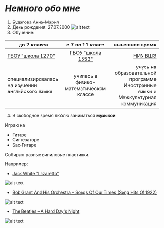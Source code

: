 # *Немного обо мне*

1. Будагова Анна-Мария
2. День рождения: 27.07.2000
![alt text](https://www.iaspaper.net/wp-content/uploads/2017/11/Birthday-Rhymes-1.jpg)
3. Обучение:

| до 7 класса       | с 7 по 11  класс        |нынешнее время|
| ------------- |:-------------:| -----:|
| [ГБОУ "школа 1270"](http://sch1270c.mskobr.ru)| [ГБОУ  "школа 1553"](http://1553.ru) | [НИУ ВШЭ](https://www.hse.ru)
| специализировалась на изучении английского языка   | училась в физико-математическом классе   |  учусь на образовательной программе Иностранные языки и Межкультурная коммуникация|

4. В свободное время люблю заниматься  **музыкой**

Играю на 
* Гитаре
* Синтезаторе
* Бас-Гитаре

Собираю разные виниловые пластинки.

Например:
*  [Jack White "Lazaretto"](https://ru.wikipedia.org/wiki/Lazaretto)

![alt text](https://upload.wikimedia.org/wikipedia/en/2/26/Jack_White_-_Lazaretto.jpg)
* [Bob Grant And His Orchestra ‎– Songs Of Our Times (Song Hits Of 1922)](https://www.discogs.com/Bob-Grant-And-His-Orchestra-Songs-Of-Our-Times-Song-Hits-Of-1922/release/9183234)

![alt text](https://img.discogs.com/gZ5kDj6CiT6kHt_QWLmOlr_tHwc=/fit-in/300x300/filters:strip_icc():format(jpeg):mode_rgb():quality(40)/discogs-images/R-9183234-1476233436-8330.jpeg.jpg)
* [The Beatles ‎– A Hard Day's Night](https://www.discogs.com/The-Beatles-A-Hard-Days-Night/release/649306)

![alt text](https://img.discogs.com/iHQFdMtPmyzQFncUZWnIe-00w9I=/fit-in/300x300/filters:strip_icc():format(jpeg):mode_rgb():quality(40)/discogs-images/R-649306-1391254571-9166.jpeg.jpg)

